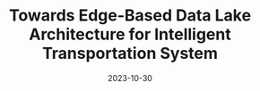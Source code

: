 ---
title: "Towards Edge-Based Data Lake Architecture for Intelligent Transportation System"
collection: publications
permalink: /publication/2023-10-30-towards-edge
excerpt: ''
date: 2023-10-30
venue: "Proceedings of the Int'l ACM Symposium on Performance Evaluation of Wireless Ad Hoc, Sensor, & Ubiquitous Networks (PE-WASUN '23)"
paperurl: 'https://dl.acm.org/doi/pdf/10.1145/3616394.3618270'
citation: "Danilo Fernandes, Douglas L. L. Moura, Gean Santos, Geymerson S. Ramos, Fabiane Queiroz, and Andre L. L. Aquino. 2023. Towards Edge-Based Data Lake Architecture for Intelligent Transportation System. In Proceedings of the Int'l ACM Symposium on Performance Evaluation of Wireless Ad Hoc, Sensor, & Ubiquitous Networks (PE-WASUN '23). Association for Computing Machinery, New York, NY, USA, 1–8. https://doi.org/10.1145/3616394.3618270"
---